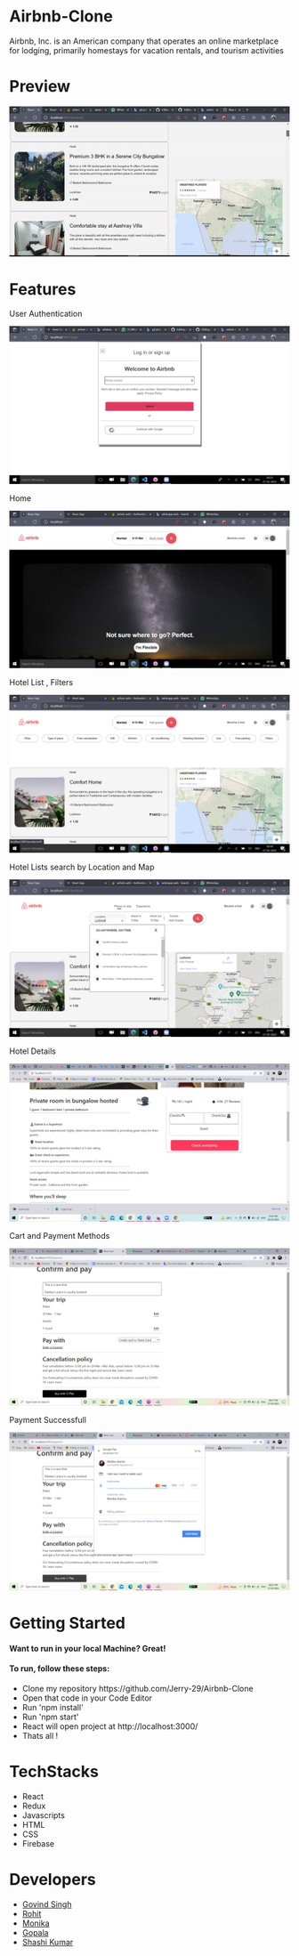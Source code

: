 # Airbnb-Clone
Airbnb, Inc. is an American company that operates an online marketplace for lodging, primarily homestays for vacation rentals, and tourism activities
# Preview
![User Authentication](./public/Readme_data/projectprev.gif)

# Features
<p>User Authentication </p>

![User Authentication](./public/Readme_data/shot4.png)

<p>Home</p>

![User Authentication](./public/Readme_data/shot1.png)

<p>Hotel List , Filters</p>

![User Authentication](./public/Readme_data/shot2.png)

<p>Hotel Lists search by Location and Map</p>

![User Authentication](./public/Readme_data/shot3.png)

<p>Hotel Details</p>

![User Authentication](./public/Readme_data/shot5.jpg)

<p>Cart and Payment Methods</p>

![User Authentication](./public/Readme_data/shot7.jpg)

<p>Payment Successfull</p>

![User Authentication](./public/Readme_data/shot6.jpg)

<!-- <p>Payment Successfull</p>

![User Authentication](./public/Readme_data/shot1.png) -->

# Getting Started

<h4>Want to run in your local Machine? Great!<h4>

<h4>To run, follow these steps:</h4>

  <ul>
    <li>Clone my repository https://github.com/Jerry-29/Airbnb-Clone</li>
    <li>Open that code in your Code Editor</li>
    <li>Run 'npm install'</li>
    <li>Run 'npm start'</li>
    <li>React will open project at http://localhost:3000/
    <li>Thats all !</li>
  </ul>
  
  # TechStacks
  <ul>
  <li>React</li>
  <li>Redux</li>
  <li>Javascripts</li> 
  <li>HTML</li>
  <li>CSS</li>
  <li>Firebase</li> 
  </ul>
  
  # Developers
<ul>
  <li><a href="https://github.com/Jerry-29">Govind Singh</a>
  </li>
   <li>
     <a href="https://github.com/Rohit8483">
     Rohit
       <a/>
  </li>
   <li>
     <a href="https://github.com/monika-4oop">
     Monika
     </a>
  </li>
   <li>
     <a href="https://github.com/gopala1995">
     Gopala
     </a>
  </li>
   <li>
     <a href="https://github.com/shashifw11">
     Shashi Kumar
     </a>
  </li>
  </ul>
